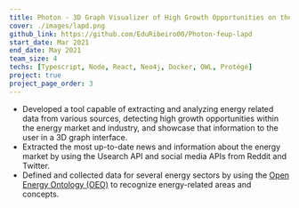 ```yaml
---
title: Photon - 3D Graph Visualizer of High Growth Opportunities on the Energy Market
cover: ./images/lapd.png
github_link: https://github.com/EduRibeiro00/Photon-feup-lapd
start_date: Mar 2021
end_date: May 2021
team_size: 4
techs: [Typescript, Node, React, Neo4j, Docker, OWL, Protégé]
project: true
project_page_order: 3
---
```

* Developed a tool capable of extracting and analyzing energy related data from various sources, detecting high growth opportunities within the energy market and industry, and showcase that information to the user in a 3D graph interface.
* Extracted the most up-to-date news and information about the energy market by using the Usearch API and social media APIs from Reddit and Twitter.
* Defined and collected data for several energy sectors by using the [Open Energy Ontology (OEO)](https://openenergy-platform.org/ontology/) to recognize energy-related areas and concepts.